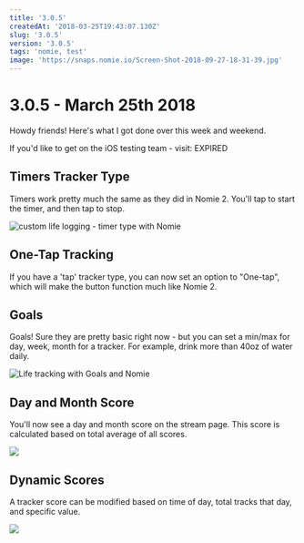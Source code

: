 ```yaml
---
title: '3.0.5'
createdAt: '2018-03-25T19:43:07.130Z'
slug: '3.0.5'
version: '3.0.5'
tags: 'nomie, test'
image: 'https://snaps.nomie.io/Screen-Shot-2018-09-27-18-31-39.jpg'
---
```


# 3.0.5 - March 25th 2018

Howdy friends! Here's what I got done over this week and weekend.

If you'd like to get on the iOS testing team - visit: EXPIRED

## Timers Tracker Type

Timers work pretty much the same as they did in Nomie 2. You'll tap to start the timer, and then tap to stop.

![custom life logging - timer type with Nomie](https://snaps.nomie.io/Screen-Shot-2018-03-25-19-18-05.png)

## One-Tap Tracking

If you have a 'tap' tracker type, you can now set an option to "One-tap", which will make the button function much like Nomie 2.

## Goals

Goals! Sure they are pretty basic right now - but you can set a min/max for day, week, month for a tracker. For example, drink more than 40oz of water daily.

![Life tracking with Goals and Nomie](https://snaps.nomie.io/Screen-Shot-2018-03-25-19-20-56.png)

## Day and Month Score

You'll now see a day and month score on the stream page. This score is calculated based on total average of all scores.

![](https://snaps.nomie.io/Screen-Shot-2018-03-25-19-23-12.png)

## Dynamic Scores

A tracker score can be modified based on time of day, total tracks that day, and specific value.

![](https://snaps.nomie.io/Screen-Shot-2018-03-25-19-19-53.png)
